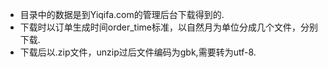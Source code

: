 * 目录中的数据是到Yiqifa.com的管理后台下载得到的.
* 下载时以订单生成时间order_time标准，以自然月为单位分成几个文件，分别下载.
*  下载后以.zip文件，unzip过后文件编码为gbk,需要转为utf-8.

